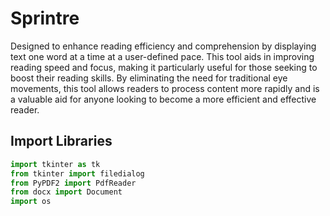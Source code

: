 # Sprintre

Designed to enhance reading efficiency and comprehension by displaying text one word at a time at a user-defined pace. This tool aids in improving reading speed and focus, making it particularly useful for those seeking to boost their reading skills. By eliminating the need for traditional eye movements, this tool allows readers to process content more rapidly and is a valuable aid for anyone looking to become a more efficient and effective reader.

## Import Libraries

```python 
import tkinter as tk
from tkinter import filedialog
from PyPDF2 import PdfReader
from docx import Document
import os
```
